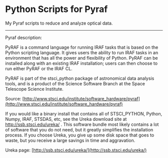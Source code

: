 Python Scripts for Pyraf
============

My Pyraf scripts to reduce and analyze optical data.





---

Pyraf description:

PyRAF is a command language for running IRAF tasks that is based on the Python scripting language. It gives users the ability to run IRAF tasks in an environment that has all the power and flexibility of Python. PyRAF can be installed along with an existing IRAF installation; users can then choose to run either PyRAF or the IRAF CL.

PyRAF is part of the stsci_python package of astronomical data analysis tools, and is a product of the Science Software Branch at the Space Telescope Science Institute.  

Source: [http://www.stsci.edu/institute/software_hardware/pyraf](http://www.stsci.edu/institute/software_hardware/pyraf)

If you would like a binary install that contains all of STSCI_PYTHON, Python, Numpy, IRAF, STSDAS, etc, see the Ureka download site at http://ssb.stsci.edu/ureka/ . This software bundle most likely contains a lot of software that you do not need, but it greatly simplifies the installation process. If you choose Ureka, you give up some disk space that goes to waste, but you receive a large savings in time and aggravation. 

Ureka page: [http://ssb.stsci.edu/ureka/](http://ssb.stsci.edu/ureka/)
